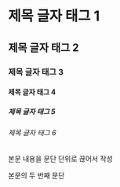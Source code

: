 <!DOCTYPE html>
<html>
<head>
<title>HTML TEXT Basic Page</title>
</head>
<body>
<h1>제목 글자 태그 1</h1>
<h2>제목 글자 태그 2</h2>
<h3>제목 글자 태그 3</h3>
<h4>제목 글자 태그 4</h4>
<h5>제목 글자 태그 5</h5>
<h6>제목 글자 태그 6</h6>
<p>본문 내용을 문단 단위로 끊어서 작성</p>
<p>본문의 두 번째 문단</p>
</body>
</html>
